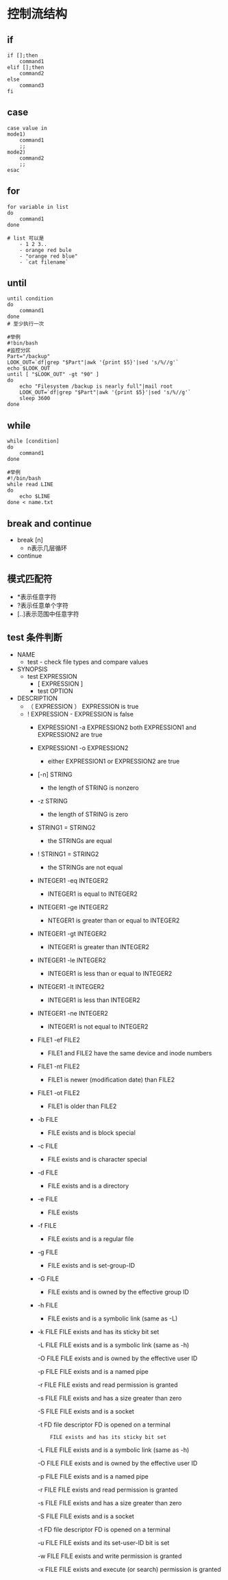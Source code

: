 # 控制流结构

## if

```shell
if [];then
    command1
elif [];then
    command2
else
    command3
fi
```

## case

```shell
case value in
mode1)
    command1
    ;;
mode2)
    command2
    ;;
esac
```

## for

```shell
for variable in list
do
    command1
done

# list 可以是
    - 1 2 3..
    - orange red bule
    - "orange red blue"
    - `cat filename`
```

## until

```shell
until condition
do
    command1
done
# 至少执行一次

#举例
#!bin/bash
#监控分区
Part="/backup"
LOOK_OUT=`df|grep "$Part"|awk '{print $5}'|sed 's/%//g'`
echo $LOOK_OUT
until [ "$LOOK_OUT" -gt "90" ]
do
    echo "Filesystem /backup is nearly full"|mail root
    LOOK_OUT=`df|grep "$Part"|awk '{print $5}'|sed 's/%//g'`
    sleep 3600
done
```

## while

```shell
while [condition]
do
    command1
done

#举例
#!/bin/bash
while read LINE
do
    echo $LINE
done < name.txt
```

## break and continue

- break [n]
  - n表示几层循环
- continue

## 模式匹配符

- *表示任意字符
- ?表示任意单个字符
- [..]表示范围中任意字符

## test 条件判断

- NAME
  - test - check file types and compare values
- SYNOPSIS
  - test EXPRESSION
    - [ EXPRESSION ]
    - test OPTION
- DESCRIPTION
  - （ EXPRESSION ）
  EXPRESSION is true
  - ! EXPRESSION
        - EXPRESSION is false
    - EXPRESSION1 -a EXPRESSION2
        both EXPRESSION1 and EXPRESSION2 are true
    - EXPRESSION1 -o EXPRESSION2
        - either EXPRESSION1 or EXPRESSION2 are true
    - [-n] STRING
        - the length of STRING is nonzero
    - -z STRING
        - the length of STRING is zero
    - STRING1 = STRING2
        - the STRINGs are equal
    - ! STRING1 = STRING2
        - the STRINGs are not equal
    - INTEGER1 -eq INTEGER2
        - INTEGER1 is equal to INTEGER2
    - INTEGER1 -ge INTEGER2
        - NTEGER1 is greater than or equal to INTEGER2
    - INTEGER1 -gt INTEGER2
        - INTEGER1 is greater than INTEGER2
    - INTEGER1 -le INTEGER2
        - INTEGER1 is less than or equal to INTEGER2
    - INTEGER1 -lt INTEGER2
        - INTEGER1 is less than INTEGER2
    - INTEGER1 -ne INTEGER2
        - INTEGER1 is not equal to INTEGER2
    - FILE1 -ef FILE2
        - FILE1 and FILE2 have the same device and inode numbers
    - FILE1 -nt FILE2
        - FILE1 is newer (modification date) than FILE2
    - FILE1 -ot FILE2
        - FILE1 is older than FILE2
    - -b FILE
        - FILE exists and is block special
    - -c FILE
        - FILE exists and is character special
    - -d FILE
        - FILE exists and is a directory
    - -e FILE
        - FILE exists
    - -f FILE
        - FILE exists and is a regular file
    - -g FILE
        - FILE exists and is set-group-ID
    - -G FILE
        - FILE exists and is owned by the effective group ID
    - -h FILE
        - FILE exists and is a symbolic link (same as -L)
    - -k FILE
              FILE exists and has its sticky bit set

       -L FILE
              FILE exists and is a symbolic link (same as -h)

       -O FILE
              FILE exists and is owned by the effective user ID

       -p FILE
              FILE exists and is a named pipe

       -r FILE
              FILE exists and read permission is granted

       -s FILE
              FILE exists and has a size greater than zero

       -S FILE
              FILE exists and is a socket

       -t FD  file descriptor FD is opened on a terminal

              FILE exists and has its sticky bit set

       -L FILE
              FILE exists and is a symbolic link (same as -h)

       -O FILE
              FILE exists and is owned by the effective user ID

       -p FILE
              FILE exists and is a named pipe

       -r FILE
              FILE exists and read permission is granted

       -s FILE
              FILE exists and has a size greater than zero

       -S FILE
              FILE exists and is a socket

       -t FD  file descriptor FD is opened on a terminal

       -u FILE
              FILE exists and its set-user-ID bit is set

       -w FILE
              FILE exists and write permission is granted

       -x FILE
              FILE exists and execute (or search) permission is granted